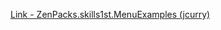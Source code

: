 [Link - ZenPacks.skills1st.MenuExamples (jcurry)](https://github.com/jcurry/ZenPacks.skills1st.MenuExamples)
